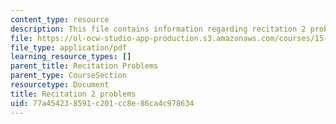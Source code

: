 ```yaml
---
content_type: resource
description: This file contains information regarding recitation 2 problems.
file: https://ol-ocw-studio-app-production.s3.amazonaws.com/courses/15-053-optimization-methods-in-management-science-spring-2013/77a454238591c201cc8e86ca4c978634_MIT15_053S13_rec02.pdf
file_type: application/pdf
learning_resource_types: []
parent_title: Recitation Problems
parent_type: CourseSection
resourcetype: Document
title: Recitation 2 problems
uid: 77a45423-8591-c201-cc8e-86ca4c978634
---
```

